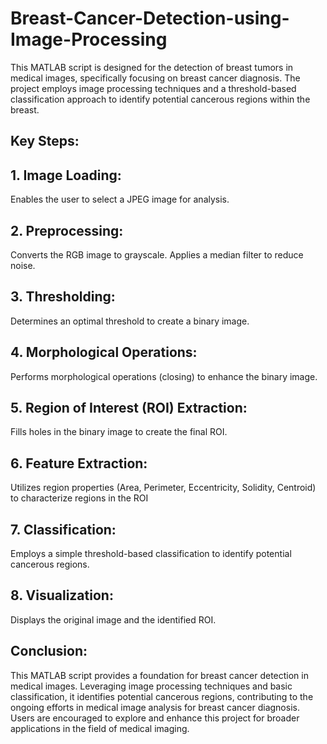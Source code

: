 # Breast-Cancer-Detection-using-Image-Processing
This MATLAB script is designed for the detection of breast tumors in medical images, specifically focusing on breast cancer diagnosis. The project employs image processing techniques and a threshold-based classification approach to identify potential cancerous regions within the breast.

## Key Steps:
## 1. Image Loading:
Enables the user to select a JPEG image for analysis.
## 2. Preprocessing:
Converts the RGB image to grayscale.
Applies a median filter to reduce noise.
## 3. Thresholding:
Determines an optimal threshold to create a binary image.
## 4. Morphological Operations:
Performs morphological operations (closing) to enhance the binary image.
## 5. Region of Interest (ROI) Extraction:
Fills holes in the binary image to create the final ROI.
## 6. Feature Extraction:
Utilizes region properties (Area, Perimeter, Eccentricity, Solidity, Centroid) to characterize regions in the ROI
## 7. Classification:
Employs a simple threshold-based classification to identify potential cancerous regions.
## 8. Visualization:
Displays the original image and the identified ROI.
## Conclusion:
This MATLAB script provides a foundation for breast cancer detection in medical images. Leveraging image processing techniques and basic classification, it identifies potential cancerous regions, contributing to the ongoing efforts in medical image analysis for breast cancer diagnosis. Users are encouraged to explore and enhance this project for broader applications in the field of medical imaging.
